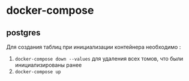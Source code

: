# docker-compose
## postgres
Для создания таблиц при инициализации контейнера необходимо : 

1. ```docker-compose down --values``` для удаления всех томов, что были инициализированы ранее
2. ```docker-compose up```
    
